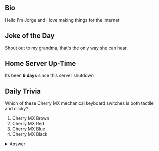 ## Bio

Hello I'm Jorge and I love making things for the internet

## Joke of the Day

Shout out to my grandma, that's the only way she can hear.

## Home Server Up-Time

Its been **9 days** since this server shutdown


## Daily Trivia

Which of these Cherry MX mechanical keyboard switches is both tactile and clicky?
 1. Cherry MX Brown
 2. Cherry MX Red
 3. Cherry MX Blue
 4. Cherry MX Black

<details>
  <summary>Answer</summary>
  Cherry MX Blue
</details>
